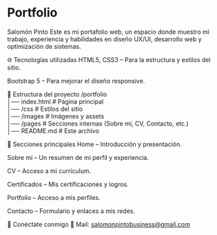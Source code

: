 # Portfolio

Salomón Pinto
Este es mi portafolio web, un espacio donde muestro mi trabajo, experiencia y habilidades en diseño UX/UI, desarrollo web y optimización de sistemas.

🌐 Tecnologías utilizadas
HTML5, CSS3 – Para la estructura y estilos del sitio.

Bootstrap 5 – Para mejorar el diseño responsive.

📂 Estructura del proyecto
/portfolio  
│── index.html         # Página principal  
│── /css               # Estilos del sitio  
│── /images            # Imágenes y assets  
│── /pages             # Secciones internas (Sobre mí, CV, Contacto, etc.)  
│── README.md          # Este archivo  

📌 Secciones principales
Home – Introducción y presentación.

Sobre mí – Un resumen de mi perfil y experiencia.

CV – Acceso a mi currículum.

Certificados – Mis certificaciones y logros.

Portfolio – Acceso a mis perfiles.

Contacto – Formulario y enlaces a mis redes.

🔗 Conéctate conmigo
💼 Mail: salomonpintobusiness@gmail.com
